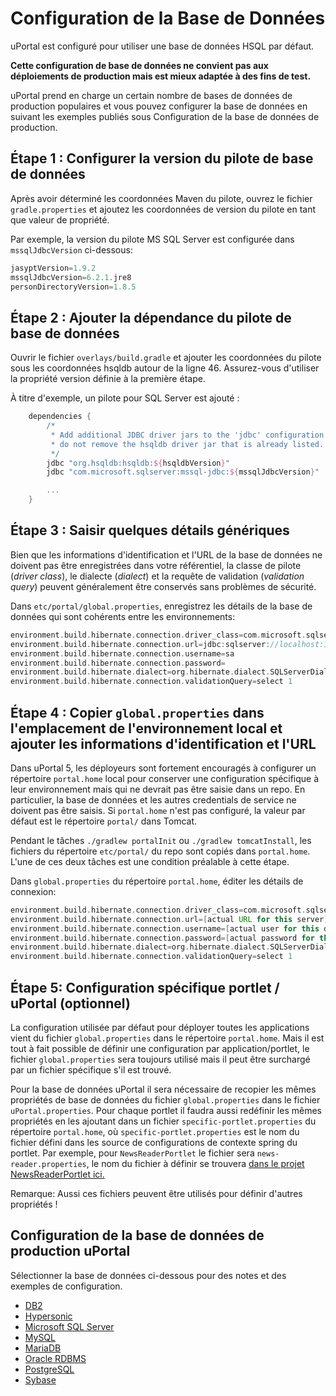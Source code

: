 # Configuration de la Base de Données

uPortal est configuré pour utiliser une base de données HSQL par défaut.

**Cette configuration de base de données ne convient pas aux déploiements de production mais est mieux adaptée à des fins de test.**

uPortal prend en charge un certain nombre de bases de données de production populaires et vous pouvez configurer la base de données en suivant les exemples publiés sous Configuration de la base de données de production.

## Étape 1 : Configurer la version du pilote de base de données      

Après avoir déterminé les coordonnées Maven du pilote, ouvrez le fichier `gradle.properties` et ajoutez les coordonnées de version du pilote en tant que valeur de propriété.

Par exemple, la version du pilote MS SQL Server est configurée dans `mssqlJdbcVersion` ci-dessous:

```groovy
jasyptVersion=1.9.2
mssqlJdbcVersion=6.2.1.jre8
personDirectoryVersion=1.8.5
```

## Étape 2 : Ajouter la dépendance du pilote de base de données

Ouvrir le fichier `overlays/build.gradle` et ajouter les coordonnées du pilote sous
les coordonnées hsqldb autour de la ligne 46. Assurez-vous d'utiliser la propriété version définie
à la première étape.

À titre d'exemple, un pilote pour SQL Server est ajouté :

```groovy
    dependencies {
        /*
         * Add additional JDBC driver jars to the 'jdbc' configuration below;
         * do not remove the hsqldb driver jar that is already listed.
         */
        jdbc "org.hsqldb:hsqldb:${hsqldbVersion}"
        jdbc "com.microsoft.sqlserver:mssql-jdbc:${mssqlJdbcVersion}"

        ...
    }
```

## Étape 3 : Saisir quelques détails génériques

Bien que les informations d'identification et l'URL de la base de données ne doivent pas être enregistrées dans votre référentiel, la classe de pilote (<i>driver class</i>), le dialecte (<i>dialect</i>) et la requête de validation (<i>validation query</i>)
peuvent généralement être conservés sans problèmes de sécurité.

Dans `etc/portal/global.properties`, enregistrez les détails de la base de données qui sont cohérents entre les environnements:

```groovy
environment.build.hibernate.connection.driver_class=com.microsoft.sqlserver.jdbc.SQLServerDriver
environment.build.hibernate.connection.url=jdbc:sqlserver://localhost:1433;
environment.build.hibernate.connection.username=sa
environment.build.hibernate.connection.password=
environment.build.hibernate.dialect=org.hibernate.dialect.SQLServerDialect
environment.build.hibernate.connection.validationQuery=select 1
```

## Étape 4 : Copier `global.properties` dans l'emplacement de l'environnement local et ajouter les informations d'identification et l'URL

Dans uPortal 5, les déployeurs sont fortement encouragés à configurer un répertoire `portal.home` local pour conserver une configuration
spécifique à leur environnement mais qui ne devrait pas être saisie dans un repo. En particulier, la base de données et les autres
credentials de service ne doivent pas être saisis. Si `portal.home` n'est pas configuré, la valeur par défaut est le répertoire `portal/` dans Tomcat.

Pendant le tâches `./gradlew portalInit` ou `./gradlew tomcatInstall`, les fichiers du répertoire `etc/portal/` du repo sont
copiés dans `portal.home`. L'une de ces deux tâches est une condition préalable à cette étape.

Dans `global.properties` du répertoire `portal.home`, éditer les détails de connexion:

```groovy
environment.build.hibernate.connection.driver_class=com.microsoft.sqlserver.jdbc.SQLServerDriver
environment.build.hibernate.connection.url=[actual URL for this server]
environment.build.hibernate.connection.username=[actual user for this db]
environment.build.hibernate.connection.password=[actual password for this db]
environment.build.hibernate.dialect=org.hibernate.dialect.SQLServerDialect
environment.build.hibernate.connection.validationQuery=select 1
```

## Étape 5: Configuration spécifique portlet / uPortal (optionnel)

La configuration utilisée par défaut pour déployer toutes les applications vient du fichier `global.properties` dans le répertoire `portal.home`.
Mais il est tout à fait possible de définir une configuration par application/portlet, le fichier `global.properties` sera toujours utilisé mais il peut être surchargé par un fichier spécifique s'il est trouvé.

Pour la base de données uPortal il sera nécessaire de recopier les mêmes propriétés de base de données du fichier `global.properties` dans le fichier `uPortal.properties`.
Pour chaque portlet il faudra aussi redéfinir les mêmes propriétés en les ajoutant dans un fichier `specific-portlet.properties` du répertoire `portal.home`, où `specific-portlet.properties` est le nom du fichier défini dans les source de configurations de contexte spring du portlet.
Par exemple, pour `NewsReaderPortlet` le fichier sera `news-reader.properties`, le nom du fichier à définir se trouvera [dans le projet NewsReaderPortlet ici.](https://github.com/Jasig/NewsReaderPortlet/blob/master/src/main/resources/context/databaseContext.xml)

Remarque: Aussi ces fichiers peuvent être utilisés pour définir d'autres propriétés !

## Configuration de la base de données de production uPortal

Sélectionner la base de données ci-dessous pour des notes et des exemples de configuration.

+ [DB2](db2.md)
+ [Hypersonic](hypersonic.md)
+ [Microsoft SQL Server](ms-sqlserver.md)
+ [MySQL](mysql.md)
+ [MariaDB](mariadb.md)
+ [Oracle RDBMS](oracle.md)
+ [PostgreSQL](postgresql.md)
+ [Sybase](sybase.md)